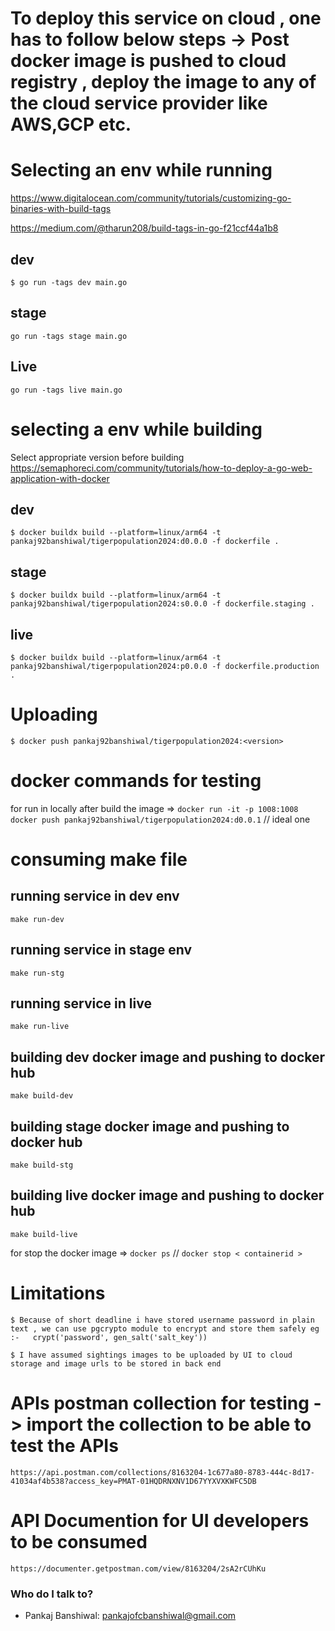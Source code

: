 # To deploy this service on cloud , one has to follow below steps -> Post docker image is pushed to cloud registry , deploy the image to any of the cloud service provider like AWS,GCP etc.

# Selecting an env while running
https://www.digitalocean.com/community/tutorials/customizing-go-binaries-with-build-tags

https://medium.com/@tharun208/build-tags-in-go-f21ccf44a1b8
## dev
`$ go run -tags dev main.go`
## stage
`go run -tags stage main.go`
## Live
`go run -tags live main.go`


# selecting a env while building
Select appropriate version before building
https://semaphoreci.com/community/tutorials/how-to-deploy-a-go-web-application-with-docker
## dev
`$ docker buildx build --platform=linux/arm64 -t pankaj92banshiwal/tigerpopulation2024:d0.0.0 -f dockerfile .`
## stage
`$ docker buildx build --platform=linux/arm64 -t pankaj92banshiwal/tigerpopulation2024:s0.0.0 -f dockerfile.staging .`
## live
`$ docker buildx build --platform=linux/arm64 -t pankaj92banshiwal/tigerpopulation2024:p0.0.0 -f dockerfile.production .`


# Uploading
`$ docker push pankaj92banshiwal/tigerpopulation2024:<version>`


# docker commands for testing
for run in locally after build the image =>
`docker run -it -p 1008:1008 docker push pankaj92banshiwal/tigerpopulation2024:d0.0.1`  // ideal one

# consuming make file
## running service in dev env
`make run-dev`
## running service in stage env
`make run-stg`
## running service in live
`make run-live`

## building dev docker image and pushing to docker hub
`make build-dev`
## building stage docker image and pushing to docker hub
`make build-stg`
## building live docker image and pushing to docker hub
`make build-live`

for stop the docker image =>
`docker ps`  // `docker stop < containerid >`

# Limitations
`$ Because of short deadline i have stored username password in plain text , we can use pgcrypto module to encrypt and store them safely eg :-   crypt('password', gen_salt('salt_key'))`

`$ I have assumed sightings images to be uploaded by UI to cloud storage and image urls to be stored in back end`

# APIs postman collection for testing -> import the collection to be able to test the APIs
`https://api.postman.com/collections/8163204-1c677a80-8783-444c-8d17-41034af4b538?access_key=PMAT-01HQDRNXNV1D67YYXVXKWFC5DB`

# API Documention for UI developers to be consumed
`https://documenter.getpostman.com/view/8163204/2sA2rCUhKu`


### Who do I talk to? ###
* Pankaj Banshiwal: pankajofcbanshiwal@gmail.com
